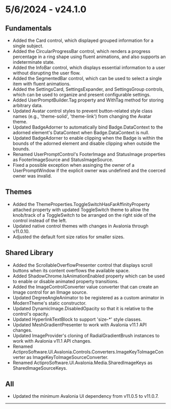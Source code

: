 ﻿# 5/6/2024 - v24.1.0

## Fundamentals
- Added the Card control, which displayed grouped information for a single subject.
- Added the CircularProgressBar control, which renders a progress percentage in a ring shape using fluent animations, and also supports an indeterminate state.
- Added the InfoBar control, which displays essential information to a user without disrupting the user flow.
- Added the SegmentedBar control, which can be used to select a single item with fluent animations.
- Added the SettingsCard, SettingsExpander, and SettingsGroup controls, which can be used to organize and present configurable settings.
- Added UserPromptBuilder.Tag property and WithTag method for storing arbitrary data.
- Updated Avatar control styles to prevent button-related style class names (e.g., 'theme-solid', 'theme-link') from changing the Avatar theme.
- Updated BadgeAdorner to automatically bind Badge.DataContext to the adorned element's DataContext when Badge.DataContext is null.
- Updated BadgeAdorner to enable clipping when the Badge is within the bounds of the adorned element and disable clipping when outside the bounds.
- Renamed UserPromptControl's FooterImage and StatusImage properties as FooterImageSource and StatusImageSource.
- Fixed a possible exception when assinging the owner of a UserPromptWindow if the explicit owner was undefined and the coerced owner was invalid.
## Themes
- Added the ThemeProperties.ToggleSwitchHasFarAffinityProperty attached property with updated ToggleSwitch theme to allow the knob/track of a ToggleSwitch to be arranged on the right side of the control instead of the left.
- Updated native control themes with changes in Avalonia through v11.0.10.
- Adjusted the default font size ratios for smaller sizes.
## Shared Library
- Added the ScrollableOverflowPresenter control that displays scroll buttons when its content overflows the available space.
- Added ShadowChrome.IsAnimationEnabled property which can be used to enable or disable animated property transitions.
- Added the ImageControlConverter value converter that can create an Image control for an IImage source.
- Updated DegreeAngleAnimator to be registered as a custom animator in ModernTheme's static constructor.
- Updated DynamicImage.DisabledOpacity so that it is relative to the control's opacity.
- Updated HyperlinkTextBlock to support 'size-*' style classes.
- Updated MeshGradientPresenter to work with Avalonia v11.1 API changes.
- Updated ImageProvider's cloning of RadialGradientBrush instances to work with Avalonia v11.1 API changes.
- Renamed ActiproSoftware.UI.Avalonia.Controls.Converters.ImageKeyToImageConverter as ImageKeyToImageSourceConverter.
- Renamed ActiproSoftware.UI.Avalonia.Media.SharedImageKeys as SharedImageSourceKeys.
## All
- Updated the minimum Avalonia UI dependency from v11.0.5 to v11.0.7.

---
